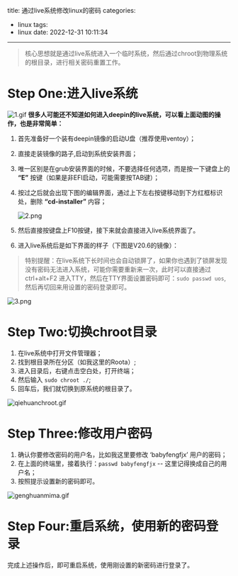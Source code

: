 title: 通过live系统修改linux的密码
categories:
  - linux
tags:
  - linux
date: 2022-12-31 10:11:34
---
> 核心思想就是通过live系统进入一个临时系统，然后通过chroot到物理系统的根目录，进行相关密码重置工作。

# Step One:进入live系统

![1.gif](https://storage.deepin.org/thread/202205201618318171_1.gif)
**很多人可能还不知道如何进入deepin的live系统，可以看上面动图的操作，也是非常简单：**

1. 首先准备好一个装有deepin镜像的启动U盘（推荐使用ventoy）；
2. 直接走装镜像的路子,启动到系统安装界面；
3. 唯一区别是在grub安装界面的时候，不要选择任何选项，而是按一下键盘上的 **“E”** 按键（如果是非EFI启动，可能需要按TAB键）；
4. 按过之后就会出现下图的编辑界面，通过上下左右按键移动到下方红框标识处，删除 **“cd-installer”** 内容；

   ![2.png](https://storage.deepin.org/thread/20220520162047272_2.png)
5. 然后直接按键盘上F10按键，接下来就会直接进入live系统界面了。
6. 进入live系统后是如下界面的样子（下图是V20.6的镜像）：

> 特别提醒：在live系统下长时间也会自动锁屏了，如果你也遇到了锁屏发现没有密码无法进入系统，可能你需要重新来一次，此时可以直接通过ctrl+alt+F2 进入TTY，然后在TTY界面设置密码即可：``sudo passwd uos``,然后再切回来用设置的密码登录即可。

![3.png](https://storage.deepin.org/thread/202205201621386209_3.png)

# Step Two:切换chroot目录

1. 在live系统中打开文件管理器；
2. 找到根目录所在分区（如我这里的Roota）;
3. 进入目录后，右键点击空白处，打开终端；
4. 然后输入 ``sudo chroot ./``;
5. 回车后，我们就切换到原系统的根目录了。

![qiehuanchroot.gif](https://storage.deepin.org/thread/202206011317339861_qiehuanchroot.gif)

# Step Three:修改用户密码

1. 确认你要修改密码的用户名，比如我这里要修改 ‘babyfengfjx’ 用户的密码；
2. 在上面的终端里，接着执行：``passwd babyfengfjx``    -- 这里记得换成自己的用户名；
3. 按照提示设置新的密码即可。

![genghuanmima.gif](https://storage.deepin.org/thread/202206011319569555_genghuanmima.gif)

# Step Four:重启系统，使用新的密码登录

完成上述操作后，即可重启系统，使用刚设置的新密码进行登录了。